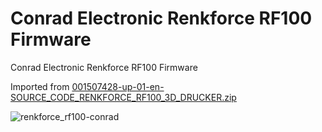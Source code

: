 # Conrad Electronic Renkforce RF100 Firmware

Conrad Electronic Renkforce RF100 Firmware

Imported from [001507428-up-01-en-SOURCE_CODE_RENKFORCE_RF100_3D_DRUCKER.zip](http://www.produktinfo.conrad.com/datenblaetter/1500000-1599999/001507428-up-01-en-SOURCE_CODE_RENKFORCE_RF100_3D_DRUCKER.zip)

![renkforce_rf100-conrad](https://user-images.githubusercontent.com/2480569/28237985-64cd60a8-694a-11e7-9f32-d54dc7c0fc24.jpg)
